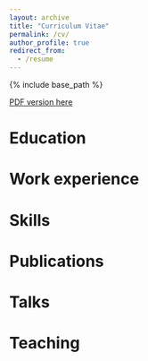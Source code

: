 ```yaml
---
layout: archive
title: "Curriculum Vitae"
permalink: /cv/
author_profile: true
redirect_from:
  - /resume
---
```


{% include base_path %}

[PDF version here](rorywatts-cv-september.pdf)

Education
======


Work experience
======

  
Skills
======


Publications
======

  
Talks
======

  
Teaching
======

  
